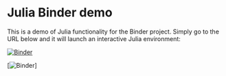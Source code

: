 # Julia Binder demo

This is a demo of Julia functionality for the Binder project. Simply
go to the URL below and it will launch an interactive Julia environment:

[![Binder](https://mybinder.org/badge_logo.svg)](https://mybinder.org/v2/gh/binder-examples/demo-julia/master?filepath=demo.ipynb)



[![Binder](https://mybinder.org/v2/gh/gmineo/FinancialCharts/master?Financial-Charts-and-Visuals-With-Plotly-in-Python.ipynb)]
